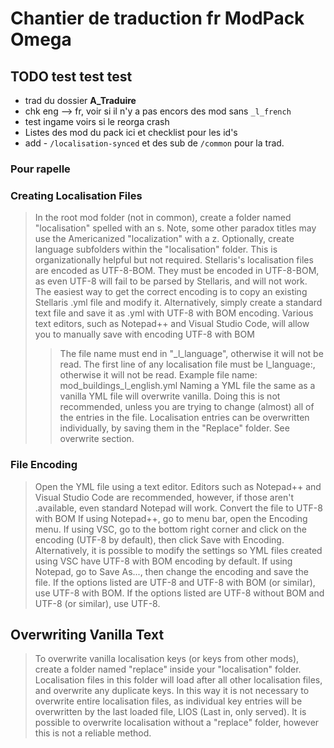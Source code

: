 # Chantier de traduction fr ModPack Omega

## TODO test test test

* trad du dossier **A_Traduire**
* chk eng --> fr, voir si il n'y a pas encors des mod sans `_l_french`
* test ingame voirs si le reorga crash
* Listes des mod du pack ici et checklist pour les id's
* add - `/localisation-synced` et des sub de `/common` pour la trad.

### Pour rapelle

### Creating Localisation Files

>In the root mod folder (not in common), create a folder named "localisation" spelled with an s. Note, some other paradox titles may use the Americanized "localization" with a z.
Optionally, create language subfolders within the "localisation" folder. This is organizationally helpful but not required.
Stellaris's localisation files are encoded as UTF-8-BOM. They must be encoded in UTF-8-BOM, as even UTF-8 will fail to be parsed by Stellaris, and will not work.
>The easiest way to get the correct encoding is to copy an existing Stellaris .yml file and modify it.
Alternatively, simply create a standard text file and save it as .yml with UTF-8 with BOM encoding. Various text editors, such as Notepad++ and Visual Studio Code, will allow you to manually save with encoding UTF-8 with BOM
>>The file name must end in "_l_language", otherwise it will not be read.
The first line of any localisation file must be l_language:, otherwise it will not be read.
Example file name: mod_buildings_l_english.yml
>Naming a YML file the same as a vanilla YML file will overwrite vanilla. Doing this is not recommended, unless you are trying to change (almost) all of the entries in the file. Localisation entries can be overwritten individually, by saving them in the "Replace" folder. See overwrite section.

### File Encoding

>Open the YML file using a text editor. Editors such as Notepad++ and Visual Studio Code are recommended, however, if those aren't .available, even standard Notepad will work.
Convert the file to UTF-8 with BOM
If using Notepad++, go to menu bar, open the Encoding menu.
If using VSC, go to the bottom right corner and click on the encoding (UTF-8 by default), then click Save with Encoding. Alternatively, it is possible to modify the settings so YML files created using VSC have UTF-8 with BOM encoding by default.
If using Notepad, go to Save As..., then change the encoding and save the file.
If the options listed are UTF-8 and UTF-8 with BOM (or similar), use UTF-8 with BOM.
If the options listed are UTF-8 without BOM and UTF-8 (or similar), use UTF-8.

## Overwriting Vanilla Text

>To overwrite vanilla localisation keys (or keys from other mods), create a folder named "replace" inside your "localisation" folder. Localisation files in this folder will load after all other localisation files, and overwrite any duplicate keys. In this way it is not necessary to overwrite entire localisation files, as individual key entries will be overwritten by the last loaded file, LIOS (Last in, only served). It is possible to overwrite localisation without a "replace" folder, however this is not a reliable method.